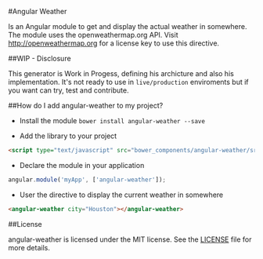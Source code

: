 #Angular Weather

Is an Angular module to get and display the actual weather in somewhere. The module uses the openweathermap.org API.
Visit http://openweathermap.org for a license key to use this directive.

##WIP - Disclosure

This generator is Work in Progess, defining his archicture and also his implementation. It's not ready to use in `live/production` enviroments but if you want can try, test and contribute.

##How do I add angular-weather to my project?

- Install the module `bower install angular-weather --save`

- Add the library to your project
```html
<script type="text/javascript" src="bower_components/angular-weather/src/angular-weather.js"></script>
```

- Declare the module in your application
```javascript
angular.module('myApp', ['angular-weather']);
```

- User the directive to display the current weather in somewhere
```html
<angular-weather city="Houston"></angular-weather>
```

##License

angular-weather is licensed under the MIT license. See the [LICENSE](LICENSE) file for more details.